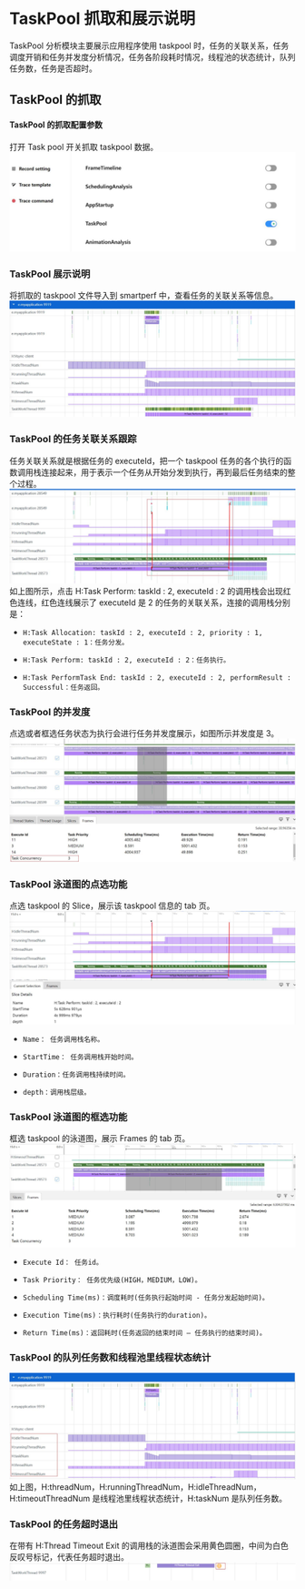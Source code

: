 # TaskPool 抓取和展示说明

TaskPool 分析模块主要展示应用程序使用 taskpool 时，任务的关联关系，任务调度开销和任务并发度分析情况，任务各阶段耗时情况，线程池的状态统计，队列任务数，任务是否超时。

## TaskPool 的抓取

#### TaskPool 的抓取配置参数

打开 Task pool 开关抓取 taskpool 数据。
![GitHub Logo](../../figures/Taskpool/taskpoolconfig.jpg)

### TaskPool 展示说明

将抓取的 taskpool 文件导入到 smartperf 中，查看任务的关联关系等信息。
![GitHub Logo](../../figures/Taskpool/taskpoolrow.jpg)

### TaskPool 的任务关联关系跟踪

任务关联关系就是根据任务的 executeId，把一个 taskpool 任务的各个执行的函数调用栈连接起来，用于表示一个任务从开始分发到执行，再到最后任务结束的整个过程。
![GitHub Logo](../../figures/Taskpool/taskpoolrelation.jpg)
如上图所示，点击 H:Task Perform: taskId : 2, executeId : 2 的调用栈会出现红色连线，红色连线展示了 executeId 是 2 的任务的关联关系，连接的调用栈分别是：

-     H:Task Allocation: taskId : 2, executeId : 2, priority : 1, executeState : 1：任务分发。
-     H:Task Perform: taskId : 2, executeId : 2：任务执行。
-     H:Task PerformTask End: taskId : 2, executeId : 2, performResult : Successful：任务返回。

### TaskPool 的并发度

点选或者框选任务状态为执行会进行任务并发度展示，如图所示并发度是 3。
![GitHub Logo](../../figures/Taskpool/taskpoolconcurrency.jpg)

### TaskPool 泳道图的点选功能

点选 taskpool 的 Slice，展示该 taskpool 信息的 tab 页。
![GitHub Logo](../../figures/Taskpool/taskpoolselect.jpg)

-     Name： 任务调用栈名称。
-     StartTime： 任务调用栈开始时间。
-     Duration：任务调用栈持续时间。
-     depth：调用栈层级。

### TaskPool 泳道图的框选功能

框选 taskpool 的泳道图，展示 Frames 的 tab 页。
![GitHub Logo](../../figures/Taskpool/taskpooldrag.jpg)

-     Execute Id： 任务id。
-     Task Priority： 任务优先级(HIGH，MEDIUM，LOW)。
-     Scheduling Time(ms)：调度耗时(任务执行起始时间 - 任务分发起始时间)。
-     Execution Time(ms)：执行耗时(任务执行的duration)。
-     Return Time(ms)：返回耗时(任务返回的结束时间 – 任务执行的结束时间)。

### TaskPool 的队列任务数和线程池里线程状态统计

![GitHub Logo](../../figures/Taskpool/taskpoolnum.jpg)
如上图，H:threadNum，H:runningThreadNum，H:idleThreadNum，H:timeoutThreadNum 是线程池里线程状态统计，H:taskNum 是队列任务数。

### TaskPool 的任务超时退出

在带有 H:Thread Timeout Exit 的调用栈的泳道图会采用黄色圆圈，中间为白色反叹号标记，代表任务超时退出。
![GitHub Logo](../../figures/Taskpool/taskpoolexit.jpg)
